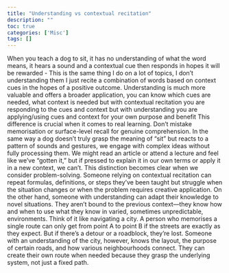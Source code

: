 ```yaml
---
title: "Understanding vs contextual recitation"
description: ""
toc: true
categories: ['Misc']
tags: []
---
```


When you teach a dog to sit, it has no understanding of what the word means, it hears a sound and a contextual cue then responds in hopes it will be rewarded - This is the same thing I do on a lot of topics, I don’t understanding them I just recite a combination of words based on context cues in the hopes of a positive outcome.
Understanding is much more valuable and offers a broader application, you can know which cues are needed, what context is needed but with contextual recitation you are responding to the cues and context but with understanding you are applying/using cues and context for your own purpose and benefit
This difference is crucial when it comes to real learning. Don’t mistake memorisation or surface-level recall for genuine comprehension. In the same way a dog doesn’t truly grasp the meaning of “sit” but reacts to a pattern of sounds and gestures, we engage with complex ideas without fully processing them. We might read an article or attend a lecture and feel like we’ve “gotten it,” but if pressed to explain it in our own terms or apply it in a new context, we can’t.
This distinction becomes clear when we consider problem-solving. Someone relying on contextual recitation can repeat formulas, definitions, or steps they’ve been taught but struggle when the situation changes or when the problem requires creative application. On the other hand, someone with understanding can adapt their knowledge to novel situations. They aren’t bound to the previous context—they know how and when to use what they know in varied, sometimes unpredictable, environments.
Think of it like navigating a city. A person who memorises a single route can only get from point A to point B if the streets are exactly as they expect. But if there’s a detour or a roadblock, they’re lost. Someone with an understanding of the city, however, knows the layout, the purpose of certain roads, and how various neighbourhoods connect. They can create their own route when needed because they grasp the underlying system, not just a fixed path.